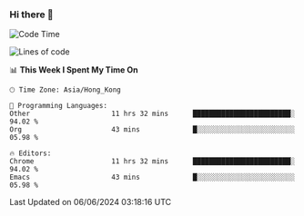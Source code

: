 ### Hi there 👋

<!--
**nicehiro/nicehiro** is a ✨ _special_ ✨ repository because its `README.md` (this file) appears on your GitHub profile.

Here are some ideas to get you started:

- 🔭 I’m currently working on ...
- 🌱 I’m currently learning ...
- 👯 I’m looking to collaborate on ...
- 🤔 I’m looking for help with ...
- 💬 Ask me about ...
- 📫 How to reach me: ...
- 😄 Pronouns: ...
- ⚡ Fun fact: ...
-->

<!--START_SECTION:waka-->
![Code Time](http://img.shields.io/badge/Code%20Time-342%20hrs%2057%20mins-blue)

![Lines of code](https://img.shields.io/badge/From%20Hello%20World%20I%27ve%20Written-2.7%20million%20lines%20of%20code-blue)

📊 **This Week I Spent My Time On** 

```text
🕑︎ Time Zone: Asia/Hong_Kong

💬 Programming Languages: 
Other                    11 hrs 32 mins      ████████████████████████░   94.02 % 
Org                      43 mins             █░░░░░░░░░░░░░░░░░░░░░░░░   05.98 % 

🔥 Editors: 
Chrome                   11 hrs 32 mins      ████████████████████████░   94.02 % 
Emacs                    43 mins             █░░░░░░░░░░░░░░░░░░░░░░░░   05.98 % 
```


 Last Updated on 06/06/2024 03:18:16 UTC
<!--END_SECTION:waka-->
